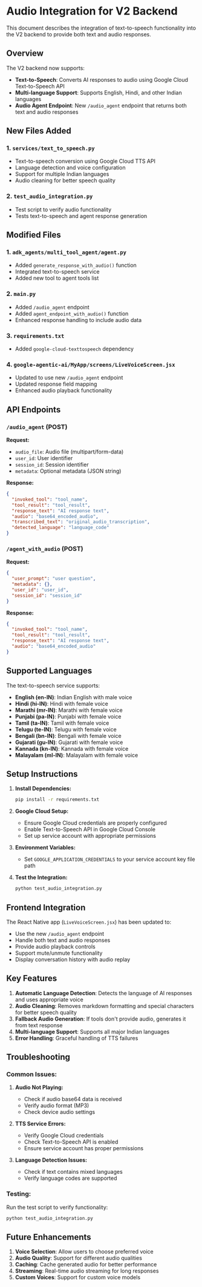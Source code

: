 # Audio Integration for V2 Backend

This document describes the integration of text-to-speech functionality into the V2 backend to provide both text and audio responses.

## Overview

The V2 backend now supports:
- **Text-to-Speech**: Converts AI responses to audio using Google Cloud Text-to-Speech API
- **Multi-language Support**: Supports English, Hindi, and other Indian languages
- **Audio Agent Endpoint**: New `/audio_agent` endpoint that returns both text and audio responses

## New Files Added

### 1. `services/text_to_speech.py`
- Text-to-speech conversion using Google Cloud TTS API
- Language detection and voice configuration
- Support for multiple Indian languages
- Audio cleaning for better speech quality

### 2. `test_audio_integration.py`
- Test script to verify audio functionality
- Tests text-to-speech and agent response generation

## Modified Files

### 1. `adk_agents/multi_tool_agent/agent.py`
- Added `generate_response_with_audio()` function
- Integrated text-to-speech service
- Added new tool to agent tools list

### 2. `main.py`
- Added `/audio_agent` endpoint
- Added `agent_endpoint_with_audio()` function
- Enhanced response handling to include audio data

### 3. `requirements.txt`
- Added `google-cloud-texttospeech` dependency

### 4. `google-agentic-ai/MyApp/screens/LiveVoiceScreen.jsx`
- Updated to use new `/audio_agent` endpoint
- Updated response field mapping
- Enhanced audio playback functionality

## API Endpoints

### `/audio_agent` (POST)
**Request:**
- `audio_file`: Audio file (multipart/form-data)
- `user_id`: User identifier
- `session_id`: Session identifier
- `metadata`: Optional metadata (JSON string)

**Response:**
```json
{
  "invoked_tool": "tool_name",
  "tool_result": "tool_result",
  "response_text": "AI response text",
  "audio": "base64_encoded_audio",
  "transcribed_text": "original_audio_transcription",
  "detected_language": "language_code"
}
```

### `/agent_with_audio` (POST)
**Request:**
```json
{
  "user_prompt": "user question",
  "metadata": {},
  "user_id": "user_id",
  "session_id": "session_id"
}
```

**Response:**
```json
{
  "invoked_tool": "tool_name",
  "tool_result": "tool_result",
  "response_text": "AI response text",
  "audio": "base64_encoded_audio"
}
```

## Supported Languages

The text-to-speech service supports:
- **English (en-IN)**: Indian English with male voice
- **Hindi (hi-IN)**: Hindi with female voice
- **Marathi (mr-IN)**: Marathi with female voice
- **Punjabi (pa-IN)**: Punjabi with female voice
- **Tamil (ta-IN)**: Tamil with female voice
- **Telugu (te-IN)**: Telugu with female voice
- **Bengali (bn-IN)**: Bengali with female voice
- **Gujarati (gu-IN)**: Gujarati with female voice
- **Kannada (kn-IN)**: Kannada with female voice
- **Malayalam (ml-IN)**: Malayalam with female voice

## Setup Instructions

1. **Install Dependencies:**
   ```bash
   pip install -r requirements.txt
   ```

2. **Google Cloud Setup:**
   - Ensure Google Cloud credentials are properly configured
   - Enable Text-to-Speech API in Google Cloud Console
   - Set up service account with appropriate permissions

3. **Environment Variables:**
   - Set `GOOGLE_APPLICATION_CREDENTIALS` to your service account key file path

4. **Test the Integration:**
   ```bash
   python test_audio_integration.py
   ```

## Frontend Integration

The React Native app (`LiveVoiceScreen.jsx`) has been updated to:
- Use the new `/audio_agent` endpoint
- Handle both text and audio responses
- Provide audio playback controls
- Support mute/unmute functionality
- Display conversation history with audio replay

## Key Features

1. **Automatic Language Detection**: Detects the language of AI responses and uses appropriate voice
2. **Audio Cleaning**: Removes markdown formatting and special characters for better speech quality
3. **Fallback Audio Generation**: If tools don't provide audio, generates it from text response
4. **Multi-language Support**: Supports all major Indian languages
5. **Error Handling**: Graceful handling of TTS failures

## Troubleshooting

### Common Issues:

1. **Audio Not Playing:**
   - Check if audio base64 data is received
   - Verify audio format (MP3)
   - Check device audio settings

2. **TTS Service Errors:**
   - Verify Google Cloud credentials
   - Check Text-to-Speech API is enabled
   - Ensure service account has proper permissions

3. **Language Detection Issues:**
   - Check if text contains mixed languages
   - Verify language codes are supported

### Testing:

Run the test script to verify functionality:
```bash
python test_audio_integration.py
```

## Future Enhancements

1. **Voice Selection**: Allow users to choose preferred voice
2. **Audio Quality**: Support for different audio qualities
3. **Caching**: Cache generated audio for better performance
4. **Streaming**: Real-time audio streaming for long responses
5. **Custom Voices**: Support for custom voice models 